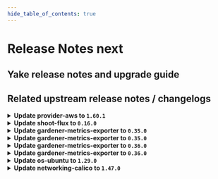 ```yaml
---
hide_table_of_contents: true
---
```


# Release Notes next

## Yake release notes and upgrade guide

## Related upstream release notes / changelogs


<details>
<summary><b>Update provider-aws to <code>1.60.1</code></b></summary>

# [gardener/gardener-extension-provider-aws]

## 🐛 Bug Fixes

- `[OPERATOR]` Add specific object selectors for shoot webhooks to avoid high load in large landscapes  by @kon-angelo [#1235]

## Helm Charts
- admission-aws-application: `europe-docker.pkg.dev/gardener-project/releases/charts/gardener/extensions/admission-aws-application:v1.60.1`
- admission-aws-runtime: `europe-docker.pkg.dev/gardener-project/releases/charts/gardener/extensions/admission-aws-runtime:v1.60.1`
- provider-aws: `europe-docker.pkg.dev/gardener-project/releases/charts/gardener/extensions/provider-aws:v1.60.1`
## Docker Images
- gardener-extension-admission-aws: `europe-docker.pkg.dev/gardener-project/releases/gardener/extensions/admission-aws:v1.60.1`
- gardener-extension-provider-aws: `europe-docker.pkg.dev/gardener-project/releases/gardener/extensions/provider-aws:v1.60.1`


</details>

<details>
<summary><b>Update shoot-flux to <code>0.16.0</code></b></summary>

## What's Changed
* 🤖 Update module golang.org/x/tools to v0.30.0 by @renovate in https://github.com/stackitcloud/gardener-extension-shoot-flux/pull/134
* 🤖 Update module github.com/spf13/cobra to v1.9.1 - autoclosed by @renovate in https://github.com/stackitcloud/gardener-extension-shoot-flux/pull/137
* 🤖 Update module github.com/gardener/gardener to v1.113.0 by @renovate in https://github.com/stackitcloud/gardener-extension-shoot-flux/pull/133


**Full Changelog**: https://github.com/stackitcloud/gardener-extension-shoot-flux/compare/v0.15.0...v0.16.0

</details>

<details>
<summary><b>Update gardener-metrics-exporter to <code>0.35.0</code></b></summary>

# [gardener/gardener-metrics-exporter]

## 🏃 Others

- `[OPERATOR]` Adds SAST scanning using `gosec`. by @rickardsjp [#120]

## Docker Images
- metrics-exporter: `europe-docker.pkg.dev/gardener-project/releases/gardener/metrics-exporter:0.35.0`


</details>

<details>
<summary><b>Update gardener-metrics-exporter to <code>0.35.0</code></b></summary>

# [gardener/gardener-metrics-exporter]

## 🏃 Others

- `[OPERATOR]` Adds SAST scanning using `gosec`. by @rickardsjp [#120]

## Docker Images
- metrics-exporter: `europe-docker.pkg.dev/gardener-project/releases/gardener/metrics-exporter:0.35.0`


</details>

<details>
<summary><b>Update gardener-metrics-exporter to <code>0.36.0</code></b></summary>

no release notes available

## Docker Images
- metrics-exporter: `europe-docker.pkg.dev/gardener-project/releases/gardener/metrics-exporter:0.36.0`


</details>

<details>
<summary><b>Update gardener-metrics-exporter to <code>0.36.0</code></b></summary>

no release notes available

## Docker Images
- metrics-exporter: `europe-docker.pkg.dev/gardener-project/releases/gardener/metrics-exporter:0.36.0`


</details>

<details>
<summary><b>Update os-ubuntu to <code>1.29.0</code></b></summary>

# [gardener/gardener-extension-os-ubuntu]

## ⚠️ Breaking Changes

- `[OPERATOR]` The option `values.disableAutoUpgrades` was moved under the config directive and therefore must be configured like this now `values.config.disableUnattendedUpgrades` by @nschad [#178]
## 🐛 Bug Fixes

- `[OPERATOR]` The provision OSC script does not run anymore when the node is rebooting.  by @MrBatschner [#184]
## 🏃 Others

- `[OPERATOR]` Allows the operator to deploy nodes with the timesyncing service `ntp` to be enabled and configured by default by @nschad [#178]

## Helm Charts
- os-ubuntu: `europe-docker.pkg.dev/gardener-project/releases/charts/gardener/extensions/os-ubuntu:v1.29.0`
## Docker Images
- gardener-extension-os-ubuntu: `europe-docker.pkg.dev/gardener-project/releases/gardener/extensions/os-ubuntu:v1.29.0`


</details>

<details>
<summary><b>Update networking-calico to <code>1.47.0</code></b></summary>

# [gardener/gardener-extension-networking-calico]

## ⚠️ Breaking Changes

- `[OPERATOR]` The Helm charts for the `application` and `runtime` parts of the gardener-extension-admission-calico admission controller have been separated into standalone charts. These charts now assume a Garden setup with a virtual garden. Both charts must be deployed individually: the `runtime` chart on the Garden runtime cluster, and the `application` chart on the virtual garden. Additionally, the intermediate `global` level in the Helm values has been removed, so you may need to adjust your provided values accordingly. by @MartinWeindel [#572]
## 🏃 Others

- `[OPERATOR]` Fix permissions of calico-kube-controllers by @DockToFuture [#577]
- `[OPERATOR]` Containers, which do not require privilege escalations, now forbid privilege escalations explicitly. by @georgibaltiev [#576]
- `[OPERATOR]` Prepare for deployment of admission controller by gardener-operator by @MartinWeindel [#572]
- `[OPERATOR]` Update to calico-v3.29.2 by @axel7born [#599]
- `[OPERATOR]` The ports used by the extension can now be specified via helm values. by @ScheererJ [#592]

## Helm Charts
- admission-calico-application: `europe-docker.pkg.dev/gardener-project/releases/charts/gardener/extensions/admission-calico-application:v1.47.0`
- admission-calico-runtime: `europe-docker.pkg.dev/gardener-project/releases/charts/gardener/extensions/admission-calico-runtime:v1.47.0`
- networking-calico: `europe-docker.pkg.dev/gardener-project/releases/charts/gardener/extensions/networking-calico:v1.47.0`
## Docker Images
- gardener-extension-admission-calico: `europe-docker.pkg.dev/gardener-project/releases/gardener/extensions/admission-calico:v1.47.0`
- gardener-extension-networking-calico: `europe-docker.pkg.dev/gardener-project/releases/gardener/extensions/networking-calico:v1.47.0`


</details>
